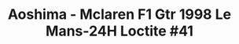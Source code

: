 ---
layout: product
title: "Aoshima - Mclaren F1 Gtr 1998 Le Mans-24H Loctite #41"
price: "TBA" 
desc: "N/A"
img_path: "/assets/img/AO07501.jpg"
brand: "N/A"
available: false
special_offer: false
new: false
soon: false
cat: "010000"
subcat: "013700"
subsubcat: "0N/A"
sifra: "AO07501"
popular: false
---